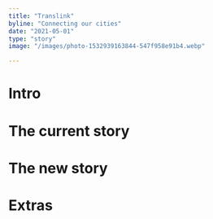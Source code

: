 ```yaml
---
title: "Translink"
byline: "Connecting our cities"
date: "2021-05-01"
type: "story"
image: "/images/photo-1532939163844-547f958e91b4.webp"

---
```


# Intro

# The current story

# The new story

# Extras